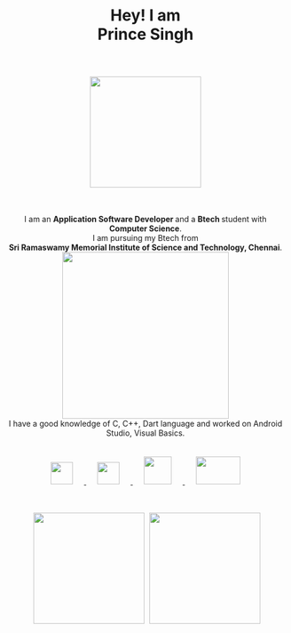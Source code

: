 <html>   
<body>
  <h1> <p align ="center">Hey! I am<br>Prince Singh</p> </h1>
  <br>
  <p align ="center"><img src = https://c.tenor.com/-z2KfO5zAckAAAAC/hello-there-baby-yoda.gif height="200"></p>
  <p align = center >
    <br>
    <br>
    I am an <b> Application Software Developer </b>and a <b> Btech </b> student with <b>Computer Science</b>.
    <br> I am pursuing my Btech from <br><b>Sri Ramaswamy Memorial Institute of Science and Technology, Chennai</b>.
    <br>
    <img src = https://4kwallpapers.com/images/walls/thumbs_2t/5947.png height="300">
    <br>
    I have a good knowledge of C, C++, Dart language and worked on Android Studio, Visual Basics.
    <br>
    <br>
    <br>
    <a href = https://drive.google.com/file/d/1V3PsrXVxwVcCFKD9AUkup323nmXRfvlC/view?usp=sharing/> 
    <img src = https://www.downloadclipart.net/large/resume-png-clipart.png width="40" height="40" hspace="20"/>
    </a>
    <a href = https://www.linkedin.com/in/heyprincesingh/> 
    <img src = https://cdn-icons-png.flaticon.com/512/174/174857.png width="40" height="40" hspace="20"/>
    </a>
    <a href = https://www.hackerrank.com/heyprincesingh/> 
    <img src = https://upload.wikimedia.org/wikipedia/commons/thumb/6/65/HackerRank_logo.png/900px-HackerRank_logo.png width="50" height="50" hspace="20"/>
    </a>
    </a>
    <a href = https://www.codechef.com/users/heyprince/> 
    <img src = https://cdn.codechef.com/sites/all/themes/abessive/cc-logo.svg width="80" height="50" hspace="20"/>
    </a>
    <br>
    <br>
    <br>
  </p>
  <p align = center >
    <img src = "https://github-readme-stats.vercel.app/api?username=HEYPRINCESINGH&show_icons=true&hide_border=true" height="200" hspace="5"/>
    <img src = https://github-readme-stats.vercel.app/api/top-langs?username=HEYPRINCESINGH&layout=compact height="200"/>
  </p>
</body>
</html>
